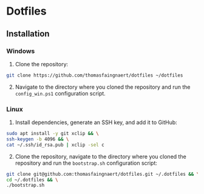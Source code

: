 # Dotfiles
## Installation
### Windows
1. Clone the repository:
```bash
git clone https://github.com/thomasfaingnaert/dotfiles ~/dotfiles
```

2. Navigate to the directory where you cloned the repository and run the `config_win.ps1` configuration script.

### Linux
1. Install dependencies, generate an SSH key, and add it to GitHub:
```bash
sudo apt install -y git xclip && \
ssh-keygen -b 4096 && \
cat ~/.ssh/id_rsa.pub | xclip -sel c
```

2. Clone the repository, navigate to the directory where you cloned the repository and run the `bootstrap.sh` configuration script:
```bash
git clone git@github.com:thomasfaingnaert/dotfiles.git ~/.dotfiles && \
cd ~/.dotfiles && \
./bootstrap.sh
```
